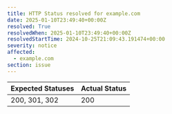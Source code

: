 ```yaml
---
title: HTTP Status resolved for example.com
date: 2025-01-10T23:49:40+00:00Z
resolved: True
resolvedWhen: 2025-01-10T23:49:40+00:00Z
resolvedStartTime: 2024-10-25T21:09:43.191474+00:00
severity: notice
affected:
  - example.com
section: issue
---
```


| Expected Statuses | Actual Status  |
|-------------------|----------------|
| 200, 301, 302 | 200 |
